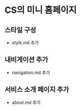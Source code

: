 # CS의 미니 홈페이지

## 스타일 구성
- style.md 추가

## 내비게이션 추가
- navigation.md 추가

## 서비스 소개 페이지 추가
- about.md 추가
